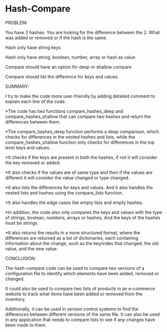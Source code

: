 # Hash-Compare

PROBLEM:

You have 2 hashes. You are looking for the difference between the 2. What was added or removed or if the hash is the same.

Hash only have string keys

Hash only have string, boolean, number, array or hash as value

Compare should have an option for deep or shallow compare

Compare should list the difference for keys and values

SUMMARY:

I try to make the code more user-friendly by adding detailed comment to explain each line of the code.

*The code has two functions compare_hashes_deep and compare_hashes_shallow that can compare two hashes and return the differences between them. 

*The compare_hashes_deep function performs a deep comparison, which checks for differences in the nested hashes and lists, while the compare_hashes_shallow function only checks for differences in the top level keys and values.

*It checks if the keys are present in both the hashes, if not it will consider the key removed or added.

*It also checks if the values are of same type and then if the values are different it will consider the value changed or type changed.

*It also lists the differences for keys and values. And it also handles the nested lists and hashes using the compare_lists function.

*It also handles the edge cases like empty lists and empty hashes.

*In addition, the code also only compares the keys and values with the type of strings, boolean, numbers, arrays or hashes, And the keys of the hashes must be strings.

*It also returns the results in a more structured format, where the differences are returned as a list of dictionaries, each containing information about the change, such as the key/index that changed, the old value, and the new value.


CONCLUSION:

The hash-compare code can be used to compare two versions of a configuration file to identify which elements have been added, removed or changed. 

It could also be used to compare two lists of products in an e-commerce website to track what items have been added or removed from the inventory.

Additionally, it can be used in version control systems to find the differences between different versions of the same file. It can also be used in any application that needs to compare lists to see if any changes have been made to them.
